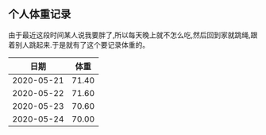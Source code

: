 ##                                             个人体重记录





由于最近这段时间某人说我要胖了,所以每天晚上就不怎么吃,然后回到家就跳绳,跟着别人跳起来.于是就有了这个要记录体重的。



| 日期       | 体重  |
| ---------- | ----- |
| 2020-05-21 | 71.40 |
| 2020-05-22 | 71.60 |
| 2020-05-23 | 70.60 |
| 2020-05-24 | 70.00 |





